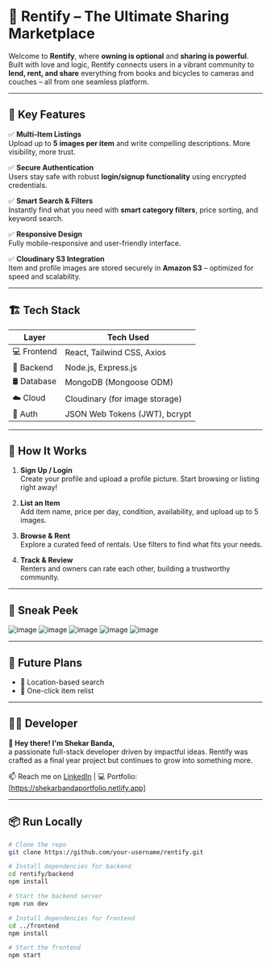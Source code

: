 # 🚀 Rentify – The Ultimate Sharing Marketplace

Welcome to **Rentify**, where **owning is optional** and **sharing is powerful**. Built with love and logic, Rentify connects users in a vibrant community to **lend, rent, and share** everything from books and bicycles to cameras and couches – all from one seamless platform.

---

## 🌟 Key Features

✅ **Multi-Item Listings**  
Upload up to **5 images per item** and write compelling descriptions. More visibility, more trust.

✅ **Secure Authentication**  
Users stay safe with robust **login/signup functionality** using encrypted credentials.

✅ **Smart Search & Filters**  
Instantly find what you need with **smart category filters**, price sorting, and keyword search.

✅ **Responsive Design**  
Fully mobile-responsive and user-friendly interface.

✅ **Cloudinary S3 Integration**  
Item and profile images are stored securely in **Amazon S3** – optimized for speed and scalability.

---

## 🏗️ Tech Stack

| Layer        | Tech Used                                |
|--------------|-------------------------------------------|
| 💻 Frontend  | React, Tailwind CSS, Axios                |
| 🧠 Backend   | Node.js, Express.js                       |
| 🛢️ Database | MongoDB (Mongoose ODM)                     |
| ☁️ Cloud     | Cloudinary (for image storage)                |
| 🔐 Auth      | JSON Web Tokens (JWT), bcrypt             |

---

## 🎯 How It Works

1. **Sign Up / Login**  
   Create your profile and upload a profile picture. Start browsing or listing right away!

2. **List an Item**  
   Add item name, price per day, condition, availability, and upload up to 5 images.

3. **Browse & Rent**  
   Explore a curated feed of rentals. Use filters to find what fits your needs.

5. **Track & Review**  
   Renters and owners can rate each other, building a trustworthy community.

---

## 📸 Sneak Peek

![image](https://github.com/user-attachments/assets/d95581f0-8b95-4f3c-b82c-5ebfb0030a5e)
![image](https://github.com/user-attachments/assets/532e3bc2-ae8e-49b7-91de-c479a65f20d2)
![image](https://github.com/user-attachments/assets/0915e8c1-9260-4072-a8ca-3fade3e98098)
![image](https://github.com/user-attachments/assets/79fb15d8-8ef1-47e8-b448-f1c0891a2ec6)
![image](https://github.com/user-attachments/assets/c93e9018-3965-4351-b350-35699585a431)


---

## 🤝 Future Plans

- 📍 Location-based search  
- 🔄 One-click item relist  

---

## 🧑‍💻 Developer

**👋 Hey there! I'm Shekar Banda,**  
a passionate full-stack developer driven by impactful ideas. Rentify was crafted as a final year project but continues to grow into something more.

📫 Reach me on [LinkedIn](https://www.linkedin.com/in/shekar-banda-736815258) | 💻 Portfolio: [https://shekarbandaportfolio.netlify.app]

---

## 📦 Run Locally

```bash
# Clone the repo
git clone https://github.com/your-username/rentify.git

# Install dependencies for backend
cd rentify/backend
npm install

# Start the backend server
npm run dev

# Install dependencies for frontend
cd ../frontend
npm install

# Start the frontend
npm start
```
